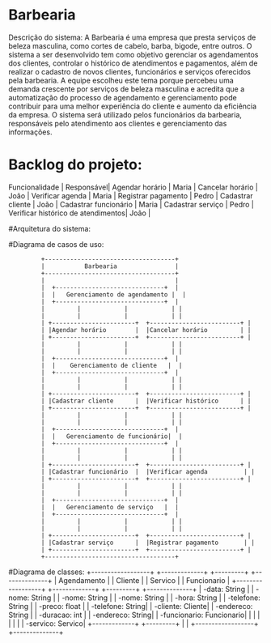 # Barbearia

Descrição do sistema:
A Barbearia é uma empresa que presta serviços de beleza masculina, como cortes de cabelo, barba, bigode, entre outros. O sistema a ser desenvolvido tem como objetivo gerenciar os agendamentos dos clientes, controlar o histórico de atendimentos e pagamentos, além de realizar o cadastro de novos clientes, funcionários e serviços oferecidos pela barbearia. A equipe escolheu este tema porque percebeu uma demanda crescente por serviços de beleza masculina e acredita que a automatização do processo de agendamento e gerenciamento pode contribuir para uma melhor experiência do cliente e aumento da eficiência da empresa. O sistema será utilizado pelos funcionários da barbearia, responsáveis pelo atendimento aos clientes e gerenciamento das informações.


# Backlog do projeto:

Funcionalidade                     |   Responsável|
Agendar horário                    |	Maria       |
Cancelar horário                   |	João        |
Verificar agenda                   |	Maria       |
Registrar pagamento                |  Pedro       |
Cadastrar cliente	                 |  João        |
Cadastrar funcionário              |	Maria       |
Cadastrar serviço	                 |  Pedro       |
Verificar histórico de atendimentos|	João        |


#Arquitetura do sistema:

#Diagrama de casos de uso:

             +------------------------------------+
             |           Barbearia                |
             +------------------------------------+
             |                                    |
             |  +------------------------------+  |
             |  |   Gerenciamento de agendamento |  |
             |  +------------------------------+  |
             |         |            |            | |
             |         |            |            | |
             | +-----------------------+  +-------------------------+ |
             | |Agendar horário        |  |Cancelar horário         | |
             | +-----------------------+  +-------------------------+ |
             |         |            |            | |
             |         |            |            | |
             |  +------------------------------+  |
             |  |    Gerenciamento de cliente   |  |
             |  +------------------------------+  |
             |         |            |            | |
             |         |            |            | |
             | +-----------------------+  +-------------------------+ |
             | |Cadastrar cliente      |  |Verificar histórico      | |
             | +-----------------------+  +-------------------------+ |
             |         |            |            | |
             |         |            |            | |
             |  +------------------------------+  |
             |  |   Gerenciamento de funcionário|  |
             |  +------------------------------+  |
             |         |            |            | |
             |         |            |            | |
             | +-----------------------+  +-------------------------+ |
             | |Cadastrar funcionário  |  |Verificar agenda          | |
             | +-----------------------+  +-------------------------+ |
             |         |            |            | |
             |         |            |            | |
             |  +------------------------------+  |
             |  |   Gerenciamento de serviço   |  |
             |  +------------------------------+  |
             |         |            |            | |
             |         |            |            | |
             | +-----------------------+  +-------------------------+ |
             | |Cadastrar serviço      |  |Registrar pagamento       | |
             | +-----------------------+  +-------------------------+ |
             +------------------------------------+


#Diagrama de classes:
+------------------+            +-------------+       +---------+         +--------------+
|   Agendamento    |            |   Cliente   |       |  Servico  |      |   Funcionario   |
+------------------+            +-------------+       +---------+         +--------------+
| -data: String    |         | -nome: String     |  | -nome: String |   | -nome: String    |
| -hora: String    |         | -telefone: String |  | -preco: float |   | -telefone: String|
| -cliente: Cliente|         | -endereco: String |  | -duracao: int |   | -endereco: String|
| -funcionario: Funcionario| |                   |  |               |   |                  |
| -servico: Servico|          +-------------+          +---------+      |                  |
+------------------+                                                      +--------------+


